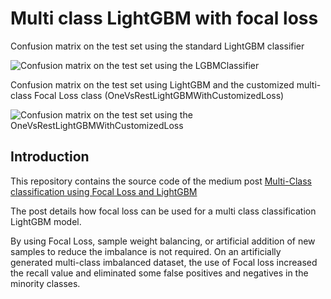 # Multi class LightGBM with focal loss

Confusion matrix on the test set using the standard LightGBM classifier

![Confusion matrix on the test set using the LGBMClassifier](https://github.com/lucacarniato/multi-class-lightgbm-with-focal-loss/blob/main/figures/LightGBMConfusionMatrix.png?raw=true)

Confusion matrix on the test set using LightGBM and the customized multi-class Focal Loss class (OneVsRestLightGBMWithCustomizedLoss)

![Confusion matrix on the test set using the OneVsRestLightGBMWithCustomizedLoss](https://github.com/lucacarniato/multi-class-lightgbm-with-focal-loss/blob/main/figures/LightGBMFocalLossConfusionMatrix.png?raw=true)

## Introduction

This repository contains the source code of the medium post [Multi-Class classification using Focal Loss and LightGBM](https://towardsdatascience.com/multi-class-classification-using-focal-loss-and-lightgbm-a6a6dec28872)

The post details how focal loss can be used for a multi class classification LightGBM model.

By using Focal Loss, sample weight balancing, or artificial addition of new samples to reduce the imbalance is not required. 
On an artificially generated multi-class imbalanced dataset, the use of Focal loss increased the recall value and eliminated some false positives and negatives in the minority classes.


